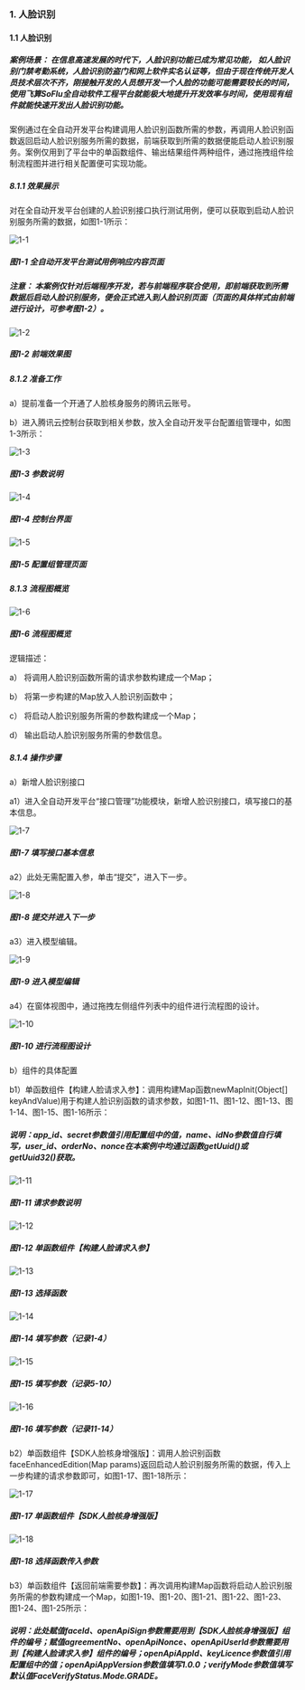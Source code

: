 ### 1. 人脸识别

#### 1.1 人脸识别

##### 案例场景： 在信息高速发展的时代下，人脸识别功能已成为常见功能， 如人脸识别门禁考勤系统，人脸识别防盗门和网上软件实名认证等，但由于现在传统开发人员技术层次不齐，刚接触开发的人员想开发一个人脸的功能可能需要较长的时间，使用飞算SoFlu全自动软件工程平台就能极大地提升开发效率与时间，使用现有组件就能快速开发出人脸识别功能。

案例通过在全自动开发平台构建调用人脸识别函数所需的参数，再调用人脸识别函数返回启动人脸识别服务所需的数据，前端获取到所需的数据便能启动人脸识别服务。案例仅用到了平台中的单函数组件、输出结果组件两种组件，通过拖拽组件绘制流程图并进行相关配置便可实现功能。

##### 8.1.1 效果展示

对在全自动开发平台创建的人脸识别接口执行测试用例，便可以获取到启动人脸识别服务所需的数据，如图1-1所示：

![1-1](https://www.feisuanyz.com/fsimage/alcj-image/renlian/2_1.png)

##### 图1-1 全自动开发平台测试用例响应内容页面

##### 注意： 本案例仅针对后端程序开发，若与前端程序联合使用，即前端获取到所需数据后启动人脸识别服务，便会正式进入到人脸识别页面（页面的具体样式由前端进行设计，可参考图1-2）。

![1-2](https://www.feisuanyz.com/fsimage/alcj-image/renlian/2_2.png)

##### 图1-2 前端效果图

##### 8.1.2 准备工作

a）提前准备一个开通了人脸核身服务的腾讯云账号。

b）进入腾讯云控制台获取到相关参数，放入全自动开发平台配置组管理中，如图1-3所示：

![1-3](https://www.feisuanyz.com/fsimage/alcj-image/renlian/table1.png)

##### 图1-3 参数说明

![1-4](https://www.feisuanyz.com/fsimage/alcj-image/renlian/3_1.png)

##### 图1-4 控制台界面

![1-5](https://www.feisuanyz.com/fsimage/alcj-image/renlian/3_2.png)

##### 图1-5 配置组管理页面

##### 8.1.3 流程图概览

![1-6](https://www.feisuanyz.com/fsimage/alcj-image/renlian/4_1.png)

##### 图1-6 流程图概览

逻辑描述：

a） 将调用人脸识别函数所需的请求参数构建成一个Map；

b） 将第一步构建的Map放入人脸识别函数中；

c） 将启动人脸识别服务所需的参数构建成一个Map；

d） 输出启动人脸识别服务所需的参数信息。

##### 8.1.4 操作步骤

a）新增人脸识别接口

a1）进入全自动开发平台“接口管理”功能模块，新增人脸识别接口，填写接口的基本信息。

![1-7](https://www.feisuanyz.com/fsimage/alcj-image/renlian/5_1.png)

##### 图1-7 填写接口基本信息

a2）此处无需配置入参，单击“提交”，进入下一步。

![1-8](https://www.feisuanyz.com/fsimage/alcj-image/renlian/5_2.png)

##### 图1-8 提交并进入下一步

a3）进入模型编辑。

![1-9](https://www.feisuanyz.com/fsimage/alcj-image/renlian/5_3.png)

##### 图1-9 进入模型编辑

a4）在窗体视图中，通过拖拽左侧组件列表中的组件进行流程图的设计。

![1-10](https://www.feisuanyz.com/fsimage/alcj-image/renlian/5_4.png)

##### 图1-10 进行流程图设计

b）组件的具体配置

b1）单函数组件【构建人脸请求入参】：调用构建Map函数newMapInit(Object[] keyAndValue)用于构建人脸识别函数的请求参数，如图1-11、图1-12、图1-13、图1-14、图1-15、图1-16所示：

##### 说明：app_id、secret参数值引用配置组中的值，name、idNo参数值自行填写，user_id、orderNo、nonce在本案例中均通过函数getUuid()或getUuid32()获取。

![1-11](https://www.feisuanyz.com/fsimage/alcj-image/renlian/table2.png)

##### 图1-11 请求参数说明

![1-12](https://www.feisuanyz.com/fsimage/alcj-image/renlian/5_5.png)

##### 图1-12 单函数组件【构建人脸请求入参】

![1-13](https://www.feisuanyz.com/fsimage/alcj-image/renlian/5_6.png)

##### 图1-13 选择函数

![1-14](https://www.feisuanyz.com/fsimage/alcj-image/renlian/5_7.png)

##### 图1-14 填写参数（记录1-4）

![1-15](https://www.feisuanyz.com/fsimage/alcj-image/renlian/5_8.png)

##### 图1-15 填写参数（记录5-10）

![1-16](https://www.feisuanyz.com/fsimage/alcj-image/renlian/5_9.png)

##### 图1-16 填写参数（记录11-14）

b2）单函数组件【SDK人脸核身增强版】：调用人脸识别函数faceEnhancedEdition(Map params)返回启动人脸识别服务所需的数据，传入上一步构建的请求参数即可，如图1-17、图1-18所示：

![1-17](https://www.feisuanyz.com/fsimage/alcj-image/renlian/5_10.png)

##### 图1-17 单函数组件【SDK人脸核身增强版】

![1-18](https://www.feisuanyz.com/fsimage/alcj-image/renlian/5_11.png)

##### 图1-18 选择函数传入参数

b3）单函数组件【返回前端需要参数】：再次调用构建Map函数将启动人脸识别服务所需的参数构建成一个Map，如图1-19、图1-20、图1-21、图1-22、图1-23、图1-24、图1-25所示：

##### 说明：此处赋值faceId、openApiSign参数需要用到【SDK人脸核身增强版】组件的编号；赋值agreementNo、openApiNonce、openApiUserId参数需要用到【构建人脸请求入参】组件的编号；openApiAppId、keyLicence参数值引用配置组中的值；openApiAppVersion参数值填写1.0.0；verifyMode参数值填写默认值FaceVerifyStatus.Mode.GRADE。
